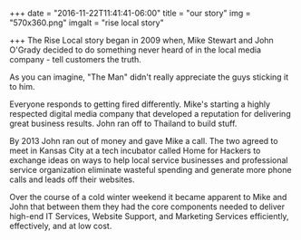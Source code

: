 +++
date = "2016-11-22T11:41:41-06:00"
title = "our story"
img = "570x360.png"
imgalt = "rise local story"

+++
The Rise Local story began in 2009 when, Mike Stewart and John O'Grady decided to do something never heard of in the local media company - tell customers the truth.

As you can imagine, "The Man" didn't really appreciate the guys sticking it to him.

Everyone responds to getting fired differently. Mike's starting a highly respected digital media company that developed a reputation for delivering great business results. John ran off to Thailand to build stuff.

By 2013 John ran out of money and gave Mike a call. The two agreed to meet in Kansas City at a tech incubator called Home for Hackers to exchange ideas on ways to help local service businesses and professional service organization eliminate wasteful spending and generate more phone calls and leads off their websites.

Over the course of a cold winter weekend it became apparent to Mike and John that between them they had the core components needed to deliver high-end IT Services, Website Support, and Marketing Services efficiently, effectively, and at low cost.
